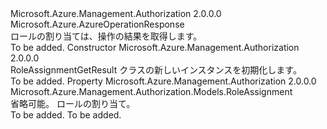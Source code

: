 <Type Name="RoleAssignmentGetResult" FullName="Microsoft.Azure.Management.Authorization.Models.RoleAssignmentGetResult">
  <TypeSignature Language="C#" Value="public class RoleAssignmentGetResult : Microsoft.Azure.AzureOperationResponse" />
  <TypeSignature Language="ILAsm" Value=".class public auto ansi beforefieldinit RoleAssignmentGetResult extends Microsoft.Azure.AzureOperationResponse" />
  <TypeSignature Language="DocId" Value="T:Microsoft.Azure.Management.Authorization.Models.RoleAssignmentGetResult" />
  <TypeSignature Language="VB.NET" Value="Public Class RoleAssignmentGetResult&#xA;Inherits AzureOperationResponse" />
  <TypeSignature Language="F#" Value="type RoleAssignmentGetResult = class&#xA;    inherit AzureOperationResponse" />
  <AssemblyInfo>
    <AssemblyName>Microsoft.Azure.Management.Authorization</AssemblyName>
    <AssemblyVersion>2.0.0.0</AssemblyVersion>
  </AssemblyInfo>
  <Base>
    <BaseTypeName>Microsoft.Azure.AzureOperationResponse</BaseTypeName>
  </Base>
  <Interfaces />
  <Docs>
    <summary>
            ロールの割り当ては、操作の結果を取得します。
            </summary>
    <remarks>To be added.</remarks>
  </Docs>
  <Members>
    <Member MemberName=".ctor">
      <MemberSignature Language="C#" Value="public RoleAssignmentGetResult ();" />
      <MemberSignature Language="ILAsm" Value=".method public hidebysig specialname rtspecialname instance void .ctor() cil managed" />
      <MemberSignature Language="DocId" Value="M:Microsoft.Azure.Management.Authorization.Models.RoleAssignmentGetResult.#ctor" />
      <MemberSignature Language="VB.NET" Value="Public Sub New ()" />
      <MemberType>Constructor</MemberType>
      <AssemblyInfo>
        <AssemblyName>Microsoft.Azure.Management.Authorization</AssemblyName>
        <AssemblyVersion>2.0.0.0</AssemblyVersion>
      </AssemblyInfo>
      <Parameters />
      <Docs>
        <summary>
            RoleAssignmentGetResult クラスの新しいインスタンスを初期化します。
            </summary>
        <remarks>To be added.</remarks>
      </Docs>
    </Member>
    <Member MemberName="RoleAssignment">
      <MemberSignature Language="C#" Value="public Microsoft.Azure.Management.Authorization.Models.RoleAssignment RoleAssignment { get; set; }" />
      <MemberSignature Language="ILAsm" Value=".property instance class Microsoft.Azure.Management.Authorization.Models.RoleAssignment RoleAssignment" />
      <MemberSignature Language="DocId" Value="P:Microsoft.Azure.Management.Authorization.Models.RoleAssignmentGetResult.RoleAssignment" />
      <MemberSignature Language="VB.NET" Value="Public Property RoleAssignment As RoleAssignment" />
      <MemberSignature Language="F#" Value="member this.RoleAssignment : Microsoft.Azure.Management.Authorization.Models.RoleAssignment with get, set" Usage="Microsoft.Azure.Management.Authorization.Models.RoleAssignmentGetResult.RoleAssignment" />
      <MemberType>Property</MemberType>
      <AssemblyInfo>
        <AssemblyName>Microsoft.Azure.Management.Authorization</AssemblyName>
        <AssemblyVersion>2.0.0.0</AssemblyVersion>
      </AssemblyInfo>
      <ReturnValue>
        <ReturnType>Microsoft.Azure.Management.Authorization.Models.RoleAssignment</ReturnType>
      </ReturnValue>
      <Docs>
        <summary>
            省略可能。 ロールの割り当て。
            </summary>
        <value>To be added.</value>
        <remarks>To be added.</remarks>
      </Docs>
    </Member>
  </Members>
</Type>